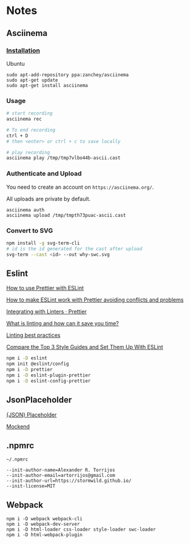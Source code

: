 # Notes

## Asciinema

### [Installation](https://asciinema.org/docs/installation)

Ubuntu
```
sudo apt-add-repository ppa:zanchey/asciinema
sudo apt-get update
sudo apt-get install asciinema
```

### Usage

```sh
# start recording
asciinema rec

# To end recording
ctrl + D
# then <enter> or ctrl + c to save locally

# play recording
asciinema play /tmp/tmp7vlbo44b-ascii.cast
```

### Authenticate and Upload

You need to create an account on `https://asciinema.org/`.

All uploads are private by default.

```
asciinema auth
asciinema upload /tmp/tmpth73puac-ascii.cast
```

### Convert to SVG

```sh
npm install -g svg-term-cli
# id is the id generated for the cast after upload
svg-term --cast <id> --out why-swc.svg
```

## Eslint

[How to use Prettier with ESLint](https://www.robinwieruch.de/prettier-eslint/)

[How to make ESLint work with Prettier avoiding conflicts and problems](https://dev.to/s2engineers/how-to-make-eslint-work-with-prettier-avoiding-conflicts-and-problems-57pi)

[Integrating with Linters · Prettier](https://prettier.io/docs/en/integrating-with-linters.html)

[What is linting and how can it save you time?](https://www.freecodecamp.org/news/what-is-linting-and-how-can-it-save-you-time/)

[Linting best practices](https://webapp.io/blog/linting-best-practices/)

[Compare the Top 3 Style Guides and Set Them Up With ESLint](https://betterprogramming.pub/comparing-the-top-three-style-guides-and-setting-them-up-with-eslint-98ea0d2fc5b7)

```sh
npm i -D eslint
npm init @eslint/config
npm i -D prettier
npm i -D eslint-plugin-prettier
npm i -D eslint-config-prettier
```

## JsonPlaceholder

[{JSON} Placeholder](https://jsonplaceholder.typicode.com/)

[Mockend](https://mockend.com/)

## .npmrc

`~/.npmrc`
```
--init-author-name=Alexander R. Torrijos
--init-author-email=artorrijos@gmail.com
--init-author-url=https://stormwild.github.io/
--init-license=MIT
```

## Webpack

```
npm i -D webpack webpack-cli
npm i -D webpack-dev-server
npm i -D html-loader css-loader style-loader swc-loader
npm i -D html-webpack-plugin
```